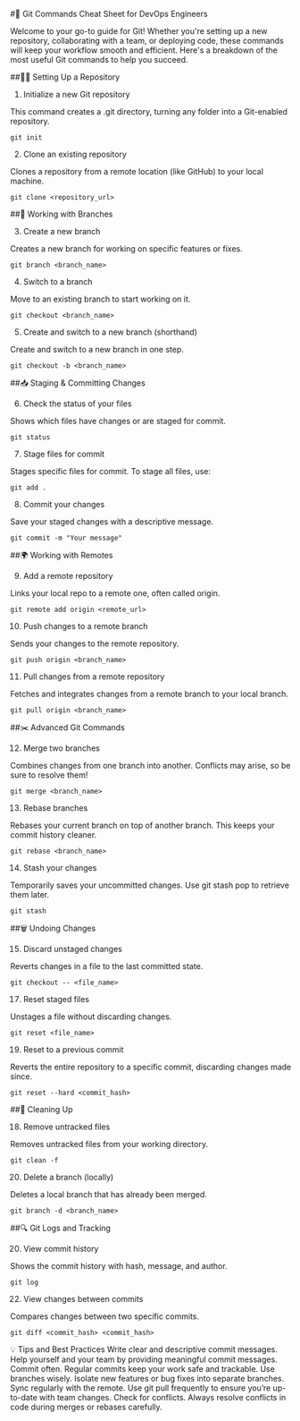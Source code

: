 #🚀 Git Commands Cheat Sheet for DevOps Engineers

Welcome to your go-to guide for Git! Whether you're setting up a new repository, collaborating with a team, or deploying code, these commands will keep your workflow smooth and efficient. Here's a breakdown of the most useful Git commands to help you succeed.

##🧑‍💻 Setting Up a Repository

1. Initialize a new Git repository

This command creates a .git directory, turning any folder into a Git-enabled repository.

```
git init
```

2. Clone an existing repository

Clones a repository from a remote location (like GitHub) to your local machine.

```
git clone <repository_url>
```

##📁 Working with Branches

3. Create a new branch

Creates a new branch for working on specific features or fixes.

```
git branch <branch_name>
```

4. Switch to a branch

Move to an existing branch to start working on it.

```
git checkout <branch_name>
```

5. Create and switch to a new branch (shorthand)

Create and switch to a new branch in one step.

```
git checkout -b <branch_name>
```

##📥 Staging & Committing Changes

6. Check the status of your files

Shows which files have changes or are staged for commit.

```
git status
```

7. Stage files for commit

Stages specific files for commit. To stage all files, use:

```
git add .
```

8. Commit your changes

Save your staged changes with a descriptive message.

```
git commit -m "Your message"
```

##🌍 Working with Remotes

9. Add a remote repository

Links your local repo to a remote one, often called origin.

```
git remote add origin <remote_url>
```

10. Push changes to a remote branch

Sends your changes to the remote repository.

```
git push origin <branch_name>
```

11. Pull changes from a remote repository

Fetches and integrates changes from a remote branch to your local branch.

```
git pull origin <branch_name>
```

##✂️ Advanced Git Commands

12. Merge two branches

Combines changes from one branch into another. Conflicts may arise, so be sure to resolve them!

```
git merge <branch_name>
```

13. Rebase branches

Rebases your current branch on top of another branch. This keeps your commit history cleaner.

```
git rebase <branch_name>
```

14. Stash your changes

Temporarily saves your uncommitted changes. Use git stash pop to retrieve them later.

```
git stash
```

##🗑️ Undoing Changes

15. Discard unstaged changes

Reverts changes in a file to the last committed state.

```
git checkout -- <file_name>
```

17. Reset staged files

Unstages a file without discarding changes.

```
git reset <file_name>
```

19. Reset to a previous commit

Reverts the entire repository to a specific commit, discarding changes made since.

```
git reset --hard <commit_hash>
```

##🧹 Cleaning Up

18. Remove untracked files

Removes untracked files from your working directory.

```
git clean -f
```

20. Delete a branch (locally)

Deletes a local branch that has already been merged.

```
git branch -d <branch_name>
```

##🔍 Git Logs and Tracking

20. View commit history

Shows the commit history with hash, message, and author.

```
git log
```

22. View changes between commits

Compares changes between two specific commits.

```
git diff <commit_hash> <commit_hash>
```

💡 Tips and Best Practices
Write clear and descriptive commit messages. Help yourself and your team by providing meaningful commit messages.
Commit often. Regular commits keep your work safe and trackable.
Use branches wisely. Isolate new features or bug fixes into separate branches.
Sync regularly with the remote. Use git pull frequently to ensure you’re up-to-date with team changes.
Check for conflicts. Always resolve conflicts in code during merges or rebases carefully.
